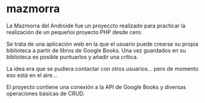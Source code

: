 # mazmorra
La Mazmorra del Androide fue un proyeccto realizado para practicar la realización de un pequeñoi proyecto PHP desde cero.

Se trata de una aplicación web en la que el usuario puede crearse su propia biblioteca a partir de libros de Google Books. 
Una vez guardados en su biblioteca es posible puntuarlos y añadir una crítica.

La idea era que se pudiera contactar con otros usuarios... pero de momento eso está en el aire...

El proyecto contiene una conexión a la API de Google Books y diversas operaciones básicas de CRUD.
